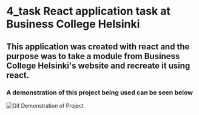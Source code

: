 # 4_task React application task at Business College Helsinki

## This application was created with react and the purpose was to take a module from Business College Helsinki's website and recreate it using react.

### A demonstration of this project being used can be seen below

![Gif Demonstration of Project](src/ezgif.com-gif-maker.gif)
